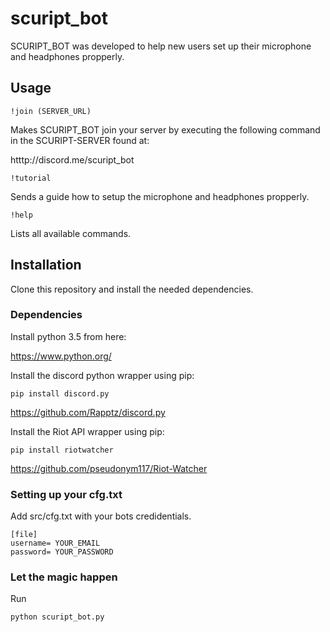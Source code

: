 # scuript_bot

SCURIPT_BOT was developed to help new users set up their microphone and headphones propperly.

## Usage

    !join (SERVER_URL)

Makes SCURIPT_BOT join your server by executing the following command in the SCURIPT-SERVER found at:

htttp://discord.me/scuript_bot	

    !tutorial

Sends a guide how to setup the microphone and headphones propperly.

    !help

Lists all available commands.

## Installation

Clone this repository and install the needed dependencies.

### Dependencies

Install python 3.5 from here:

https://www.python.org/

Install the discord python wrapper using pip:

    pip install discord.py

https://github.com/Rapptz/discord.py

Install the Riot API wrapper using pip:

    pip install riotwatcher

https://github.com/pseudonym117/Riot-Watcher

### Setting up your cfg.txt

Add src/cfg.txt with your bots credidentials.


    [file]
    username= YOUR_EMAIL
    password= YOUR_PASSWORD

### Let the magic happen

Run 

    python scuript_bot.py